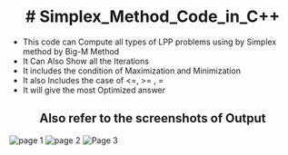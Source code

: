 <h1 align=center># Simplex_Method_Code_in_C++</h1>
<ul>
  <li>This code can Compute all types of LPP problems using by Simplex method by Big-M Method </li>
  <li>It Can Also Show all the Iterations</li>
  <li>It includes the condition of Maximization and Minimization</li>
  <li>It also Includes the case of <=, >= , =</li>
  <li>It will give the most Optimized answer</li>
  </ul>

<h2 align=center>Also refer to the screenshots of Output</h2>

![page 1](https://github.com/filza2112/Simplex_Method_Code/assets/115334313/ccc2aded-1508-4101-b168-7a720e769e93)
![page 2](https://github.com/filza2112/Simplex_Method_Code/assets/115334313/87493e36-5bfe-48d2-90c4-e26eb034cc1c)
![Page 3](https://github.com/filza2112/Simplex_Method_Code/assets/115334313/4ec04a75-3a61-4a15-bf69-c43d4e4cf3b0)
